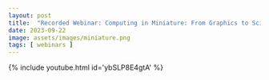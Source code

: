 ```yaml
---
layout: post
title:  "Recorded Webinar: Computing in Miniature: From Graphics to Science"
date: 2023-09-22
image: assets/images/miniature.png
tags: [ webinars ]
---
```


<div class="col-12 col-md-9 col-lg-9 mb-9 gx-1">

{% include youtube.html id='ybSLP8E4gtA' %}
</div>
<br>
<br>
